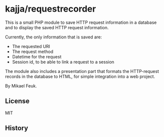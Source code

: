 kajja/requestrecorder
=====================

This is a small PHP module to save HTTP request information in a database and to display the saved HTTP request information.

Currently, the only information that is saved are:
* The requested URI
* The request method
* Datetime for the request
* Session id, to be able to link a request to a session

The module also includes a presentation part that formats the HTTP-request records in the database to HTML, for simple integration into a web project.

By Mikael Feuk.

License
-------
MIT

History
-------
